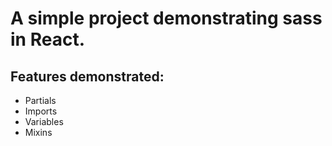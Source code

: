 # A simple project demonstrating sass in React.

## Features demonstrated:
- Partials
- Imports
- Variables
- Mixins
